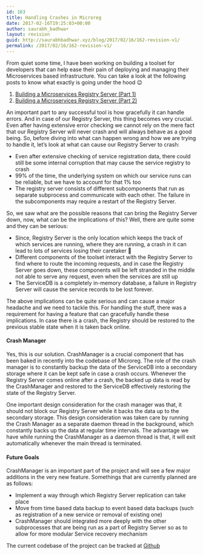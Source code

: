 ```yaml
---
id: 163
title: Handling Crashes in Microreg
date: 2017-02-16T19:25:03+00:00
author: saurabh_badhwar
layout: revision
guid: http://saurabhbadhwar.xyz/blog/2017/02/16/162-revision-v1/
permalink: /2017/02/16/162-revision-v1/
---
```

From quiet some time, I have been working on building a toolset for developers that can help ease their pain of deploying and managing their Microservices based infrastructure. You can take a look at the following posts to know what exactly is going under the hood 😉

  1. [Building a Microservices Registry Server (Part 1)](http://saurabhbadhwar.xyz/blog/2016/11/19/building-microservices-registry-server-part-1-architecture/)
  2. [Building a Microservices Registry Server (Part 2)](http://saurabhbadhwar.xyz/blog/2016/12/01/building-microservices-registry-server-part-2-api-gateway/) 

An important part to any successful tool is how gracefully it can handle errors. And in case of our Registry Server, this thing becomes very crucial. Even after having extensive error checking we cannot rely on the mere fact that our Registry Server will never crash and will always behave as a good being. So, before diving into what can happen wrong and how we are trying to handle it, let&#8217;s look at what can cause our Registry Server to crash:

  * Even after extensive checking of service registration data, there could still be some internal corruption that may cause the service registry to crash
  * 99% of the time, the underlying system on which our service runs can be reliable, but we have to account for that 1% too
  * The registry server consists of different subcomponents that run as separate subprocess and communicate with each other. The failure in the subcomponents may require a restart of the Registry Server.

So, we saw what are the possible reasons that can bring the Registry Server down, now, what can be the implications of this? Well, there are quite some and they can be serious:

  * Since, Registry Server is the only location which keeps the track of which services are running, where they are running, a crash in it can lead to lots of services losing their caretaker 🙁
  * Different components of the toolset interact with the Registry Server to find where to route the incoming requests, and in case the Registry Server goes down, these components will be left stranded in the middle not able to serve any request, even when the services are still up
  * The ServiceDB is a completely in-memory database, a failure in Registry Server will cause the service records to be lost forever.

The above implications can be quite serious and can cause a major headache and we need to tackle this. For handling the stuff, there was a requirement for having a feature that can gracefully handle these implications. In case there is a crash, the Registry should be restored to the previous stable state when it is taken back online.

#### Crash Manager

Yes, this is our solution. CrashManager is a crucial component that has been baked in recently into the codebase of Microreg. The role of the crash manager is to constantly backup the data of the ServiceDB into a secondary storage where it can be kept safe in case a crash occurs. Whenever the Registry Server comes online after a crash, the backed up data is read by the CrashManager and restored to the ServiceDB effectively restoring the state of the Registry Server.

One important design consideration for the crash manager was that, it should not block our Registry Server while it backs the data up to the secondary storage. This design consideration was taken care by running the Crash Manager as a separate daemon thread in the background, which constantly backs up the data at regular time intervals. The advantage we have while running the CrashManager as a daemon thread is that, it will exit automatically whenever the main thread is terminated.

#### Future Goals

CrashManager is an important part of the project and will see a few major additions in the very new feature. Somethings that are currently planned are as follows:

  * Implement a way through which Registry Server replication can take place
  * Move from time based data backup to event based data backups (such as registration of a new service or removal of existing one)
  * CrashManager should integrated more deeply with the other subprocesses that are being run as a part of Registry Server so as to allow for more modular Service recovery mechanism

The current codebase of the project can be tracked at [Github](https://github.com/Microreg)